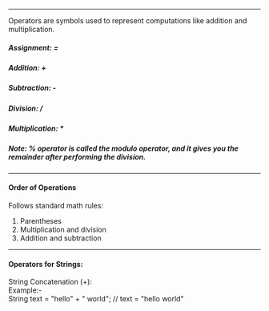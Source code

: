 
***
Operators are symbols used to represent computations like addition and multiplication.  
##### Assignment: =   
##### Addition: +     
##### Subtraction: -  
##### Division: /     
##### Multiplication: *     
##### Note: % operator is called the *modulo* operator, and it gives you the remainder after performing the division.
***
#### Order of Operations
Follows standard math rules:    
1. Parentheses     
2. Multiplication and division     
3. Addition and subtraction
***
#### Operators for Strings:      
String Concatenation (+):   
Example:-   
String text = "hello" + " world"; // text = "hello world"  
